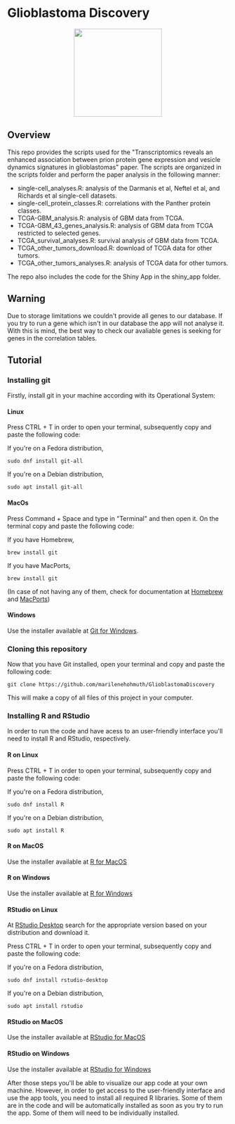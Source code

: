 # Glioblastoma Discovery

<p align="center">
  <img src="https://github.com/marilenehohmuth/GlioblastomaDiscovery/blob/main/images/logo.png?raw=true" height="200"/>
</p>

## Overview

This repo provides the scripts used for the "Transcriptomics reveals an enhanced association between prion protein gene expression and vesicle dynamics signatures in glioblastomas" paper. The scripts are organized in the scripts folder and perform the paper analysis in the following manner: 

* single-cell_analyses.R: analysis of the Darmanis et al, Neftel et al, and Richards et al single-cell datasets.
* single-cell_protein_classes.R: correlations with the Panther protein classes.
* TCGA-GBM_analysis.R: analysis of GBM data from TCGA.
* TCGA-GBM_43_genes_analysis.R: analysis of GBM data from TCGA restricted to selected genes.
* TCGA_survival_analyses.R: survival analysis of GBM data from TCGA.
* TCGA_other_tumors_download.R: download of TCGA data for other tumors.
* TCGA_other_tumors_analyses.R: analysis of TCGA data for other tumors.

The repo also includes the code for the Shiny App in the shiny_app folder.

## Warning

Due to storage limitations we couldn't provide all genes to our database. If you try to run a gene which isn't in our database the app will not analyse it. With this is mind, the best way to check our avaliable genes is seeking for genes in the correlation tables.

## Tutorial
### Installing git 

Firstly, install git in your machine according with its Operational System:

#### Linux

Press CTRL + T in order to open your terminal, subsequently copy and paste the following code:

If you're on a Fedora distribution,

```
sudo dnf install git-all
```

If you're on a Debian distribution,

```
sudo apt install git-all
```

#### MacOs

Press Command + Space and type in "Terminal" and then open it. On the terminal copy and paste the following code:

If you have Homebrew,

```
brew install git
```

If you have MacPorts,

```
brew install git
```

(In case of not having any of them, check for documentation at [Homebrew](https://docs.brew.sh/) and [MacPorts](https://guide.macports.org/))

#### Windows

Use the installer available at [Git for Windows](https://git-scm.com/download/win).

### Cloning this repository

Now that you have Git installed, open your terminal and copy and paste the following code:


```
git clone https://github.com/marilenehohmuth/GlioblastomaDiscovery
```

This will make a copy of all files of this project in your computer.

### Installing R and RStudio

In order to run the code and have acess to an user-friendly interface you'll need to install R and RStudio, respectively.

#### R on Linux

Press CTRL + T in order to open your terminal, subsequently copy and paste the following code:

If you're on a Fedora distribution,

```
sudo dnf install R
```

If you're on a Debian distribution,

```
sudo apt install R
```

#### R on MacOS

Use the installer available at [R for MacOS](http://lib.stat.cmu.edu/R/CRAN/)

#### R on Windows

Use the installer available at [R for Windows](http://lib.stat.cmu.edu/R/CRAN/)

#### RStudio on Linux

At [RStudio Desktop](https://posit.co/download/rstudio-desktop/) search for the appropriate version based on your distribution and download it.

Press CTRL + T in order to open your terminal, subsequently copy and paste the following code:

If you're on a Fedora distribution,

```
sudo dnf install rstudio-desktop
```

If you're on a Debian distribution,

```
sudo apt install rstudio
```


#### RStudio on MacOS

Use the installer available at [RStudio for MacOS](https://posit.co/downloads/) 

#### RStudio on Windows

Use the installer available at [RStudio for Windows](https://posit.co/download/rstudio-desktop/)

After those steps you'll be able to visualize our app code at your own machine. However, in order to get access to the user-friendly interface and use the app tools, you need to install all required R libraries. Some of them are in the code and will be automatically installed as soon as you try to run the app. Some of them will need to be individually installed.
